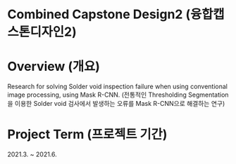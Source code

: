 # Combined Capstone Design2 (융합캡스톤디자인2)
# Overview (개요)
Research for solving Solder void inspection failure when using conventional image processing, using Mask R-CNN. 
(전통적인 Thresholding Segmentation을 이용한 Solder void 검사에서 발생하는 오류를 Mask R-CNN으로 해결하는 연구)

# Project Term (프로젝트 기간)
2021.3. ~ 2021.6.



